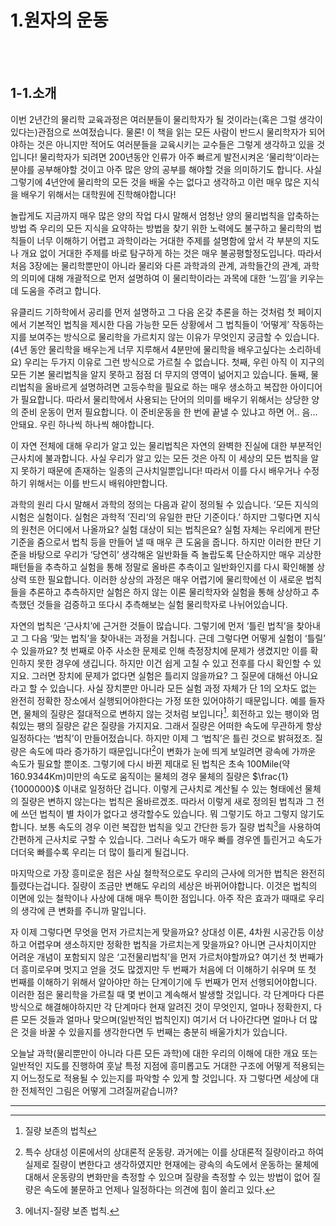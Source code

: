 # 1.원자의 운동
<br/><br/>

## 1-1.소개

이번 2년간의 물리학 교육과정은 여러분들이 물리학자가 될 것이라는(혹은 그럴 생각이 있다는)관점으로 쓰여젔습니다. 물론! 이 책을 읽는 모든 사람이 반드시 물리학자가 되어야하는 것은 아니지만 적어도 여러분들을 교육시키는 교수들은 그렇게 생각하고 있을 것입니다! 물리학자가 되려면 200년동안 인류가 아주 빠르게 발전시켜온 ‘물리학’이라는 분야를 공부해야할 것이고 아주 많은 양의 공부를 해야할 것을 의미하기도 합니다. 사실 그렇기에 4년안에 물리학의 모든 것을 배울 수는 없다고 생각하고 이런 매우 많은 지식을 배우기 위해서는 대학원에 진학해야합니다!

놀랍게도 지금까지 매우 많은 양의 작업 다시 말해서 엄청난 양의 물리법칙을 압축하는 방법 즉 우리의 모든 지식을 요약하는 방법을 찾기 위한 노력에도 불구하고 물리학의 법칙들이 너무 이해하기 어렵고 과학이라는 거대한 주제를 설명함에 앞서 각 부분의 지도나 개요 없이 거대한 주제를 바로 탐구하게 하는 것은 매우 불공평할정도입니다. 따라서 처음 3장에는 물리학뿐만이 아니라 물리와 다른 과학과의 관계, 과학들간의 관계, 과학의 의미에 대해 개괄적으로 먼저 설명하여 이 물리학이라는 과목에 대한 ‘느낌’을 키우는 데 도움을 주려고 합니다.

유클리드 기하학에서 공리를 먼저 설명하고 그 다음 온갖 추론을 하는 것처럼 첫 페이지에서 기본적인 법칙을 제시한 다음 가능한 모든 상황에서 그 법칙들이 ‘어떻게’ 작동하는지를 보여주는 방식으로 물리학을 가르치지 않는 이유가 무엇인지 궁금할 수 있습니다.(4년 동안 물리학을 배우는게 너무 지루해서 4분만에 물리학을 배우고싶다는 소리하네요) 우리는 두가지 이유로 그런 방식으로 가르칠 수 없습니다. 첫째, 우린 아직 이 지구의 모든 기본 물리법칙을 알지 못하고 점점 더 무지의 영역이 넒어지고 있습니다. 둘째, 물리법칙을 올바르게 설명하려면 고등수학을 필요로 하는 매우 생소하고 복잡한 아이디어가 필요합니다. 따라서 물리학에서 사용되는 단어의 의미를 배우기 위해서는 상당한 양의 준비 운동이 먼저 필요합니다. 이 준비운동을 한 번에 끝낼 수 있냐고 하면 어.. 음… 안돼요. 우린 하나씩 하나씩 해야합니다. 

이 자연 전체에 대해 우리가 알고 있는 물리법칙은 자연의 완벽한 진실에 대한 부분적인 근사치에 불과합니다. 사실 우리가 알고 있는 모든 것은 아직 이 세상의 모든 법칙을 알지 못하기 때문에 존재하는 일종의 근사치일뿐입니다! 따라서 이를 다시 배우거나 수정하기 위해서는 이를 반드시 배워야만합니다.

과학의 원리 다시 말해서 과학의 정의는 다음과 같이 정의될 수 있습니다. ‘모든 지식의 시험은 실험이다. 실험은 과학적 ’진리‘의 유일한 판단 기준이다.’ 하지만 그렇다면 지식의 원천은 어디에서 나올까요? 실험 대상이 되는 법칙은요? 실험 자체는 우리에게 판단 기준을 줌으로서 법칙 등을 만들어 낼 때 매우 큰 도움을 줍니다. 하지만 이러한 판단 기준을 바탕으로 우리가 ‘당연히’ 생각해온 일반화들 즉 놀랍도록 단순하지만 매우 괴상한 패턴들을 추측하고 실험을 통해 정말로 올바른 추측이고 일반화인지를 다시 확인해볼 상상력 또한 필요합니다. 이러한 상상의 과정은 매우 어렵기에 물리학에선 이 새로운 법칙들을 추론하고 추측하지만 실험은 하지 않는 이론 물리학자와 실험을 통해 상상하고 추측했던 것들을 검증하고 또다시 추측해보는 실험 물리학자로 나뉘어있습니다.

자연의 법칙은 ‘근사치’에 근거한 것들이 많습니다. 그렇기에 먼저 ‘틀린 법칙’을 찾아내고 그 다음 ‘맞는 법칙’을 찾아내는 과정을 거칩니다. 근데 그렇다면 어떻게 실험이 ‘틀릴’ 수 있을까요? 첫 번째로 아주 사소한 문제로 인해 측정장치에 문제가 생겼지만 이를 확인하지 못한 경우에 생깁니다. 하지만 이건 쉽게 고칠 수 있고 전후를 다시 확인할 수 있지요. 그러면 장치에 문제가 없다면 실험은 틀리지 않을까요? 그 질문에 대해선 아니요라고 할 수 있습니다. 사실 장치뿐만 아니라 모든 실험 과정 자체가 단 1의 오차도 없는 완전히 정확한 장소에서 실행되어야한다는 가정 또한 있어야하기 때문입니다. 예를 들자면, 물체의 질량은 절대적으로 변하지 않는 것처럼 보입니다[^1]. 회전하고 있는 팽이와 멈춰있는 팽의 질량은 같은 질량을 가지지요. 그래서 질량은 어떠한 속도에 무관하게 항상 일정하다는 ‘법칙’이 만들어젔습니다. 하지만 이제 그 ‘법칙’은 틀린 것으로 밝혀젔조. 질량은 속도에 따라 증가하기 때문입니다![^2]이 변화가 눈에 띄게 보일려면 광속에 가까운 속도가 필요할 뿐이조. 그렇기에 다시 바뀐 제대로 된 법칙은 초속 100Mile(약 160.9344Km)미만의 속도로 움직이는 물체의 경우 물체의 질량은 $\frac{1}{1000000}$ 이내로 일정하단 겁니다. 이렇게 근사치로 계산될 수 있는 형태에선 물체의 질량은 변하지 않는다는 법칙은 올바르겠조. 따라서 이렇게 새로 정의된 법칙과 그 전에 쓰던 법칙이 별 차이가 없다고 생각할수도 있습니다. 뭐 그렇기도 하고 그렇지 않기도 합니다. 보통 속도의 경우 이런 복잡한 법칙을 잊고 간단한 등가 질량 법칙[^3]을 사용하여 간편하게 근사치로 구할 수 있습니다. 그러나 속도가 매우 빠를 경우엔 틀린거고 속도가 더더욱 빠를수록 우리는 더 많이 틀리게 될겁니다.

마지막으로 가장 흥미로운 점은 사실 철학적으로도 우리의 근사에 의거한 법칙은 완전히 틀렸다는겁니다. 질량이 조금만 변해도 우리의 세상은 바뀌어야합니다. 이것은 법칙의 이면에 있는 철학이나 사상에 대해 매우 특이한 점입니다. 아주 작은 효과가 때때로 우리의 생각에 큰 변화를 주니까 말입니다.

자 이제 그렇다면 무엇을 먼저 가르치는게 맞을까요? 상대성 이론, 4차원 시공간등 이상하고 어렵우며 생소하지만 정확한 법칙을 가르치는게 맞을까요? 아니면 근사치이지만 어려운 개념이 포함되지 않은 ‘고전물리법칙’을 먼저 가르처야할까요? 여기선 첫 번째가 더 흥미로우며 멋지고 얻을 것도 많겠지만 두 번째가 처음에 더 이해하기 쉬우며 또 첫 번째를 이해하기 위해서 알아야만 하는 단계이기에 두 번째가 먼저 선행되어야합니다. 이러한 점은 물리학을 가르칠 때 몇 번이고 계속해서 발생할 것입니다. 각 단계마다 다른 방식으로 해결해야하지만 각 단계마다 현재 알려진 것이 무엇인지, 얼마나 정확한지, 다른 모든 것들과 얼마나 맞으며(일반적인 법칙인지) 여기서 더 나아간다면 얼마나 더 많은 것을 바꿀 수 있을지를 생각한다면 두 번째는 충분히 배울가치가 있습니다.

오늘날 과학(물리뿐만이 아니라 다른 모든 과학)에 대한 우리의 이해에 대한 개요 또는 일반적인 지도를 진행하여 훗날 특정 지점에 흥미롭고도 거대한 구조에 어떻게 적용되는지 어느정도로 적용될 수 있는지를 파악할 수 있게 할 것입니다. 자 그렇다면 세상에 대한 전체적인 그림은 어떻게 그려질꺼같습니까?

---

[^1]: 질량 보존의 법칙

[^2]: 특수 상대성 이론에서의 상대론적 운동량. 과거에는 이를 상대론적 질량이라고 하여 실제로 질량이 변한다고 생각하였지만 현재에는 광속의 속도에서 운동하는 물체에 대해서 운동량의 변화만을 측정할 수 있으며 질량을 측정할 수 있는 방법이 없어 질량은 속도에 불문하고 언제나 일정하다는 의견에 힘이 쏠리고 있다. 

[^3]: 에너지-질량 보존 법칙. 